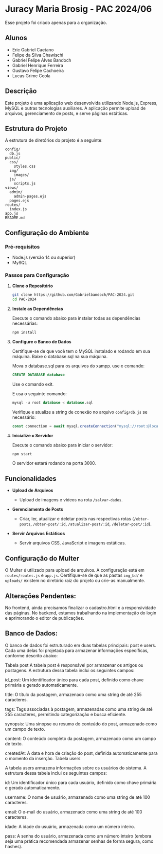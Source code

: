 
# Juracy Maria Brosig - PAC 2024/06
Esse projeto foi criado apenas para a organização.

## Alunos
- Eric Gabriel Caetano
- Felipe da Silva Chawischi
- Gabriel Felipe Alves Bandoch
- Gabriel Henrique Ferreira
- Gustavo Felipe Cachoeira
- Lucas Grime Ceola


## Descrição
Este projeto é uma aplicação web desenvolvida utilizando Node.js, Express, MySQL e outras tecnologias auxiliares. A aplicação permite upload de arquivos, gerenciamento de posts, e serve páginas estáticas. 

## Estrutura do Projeto
A estrutura de diretórios do projeto é a seguinte:

```
config/
  db.js
public/
  css/
    styles.css
  img/
    images/
  js/
    scripts.js
views/
  admin/
    admin-pages.ejs
  pages.ejs
routes/
  index.js
app.js
README.md
```

## Configuração do Ambiente

### Pré-requisitos
- Node.js (versão 14 ou superior)
- MySQL

### Passos para Configuração

1. **Clone o Repositório**
   
   ```bash
   git clone https://github.com/Gabrielbandoch/PAC-2024.git
   cd PAC-2024
   ```

2. **Instale as Dependências**

   Execute o comando abaixo para instalar todas as dependências necessárias:

   ```bash
   npm install
   ```

3. **Configure o Banco de Dados**

   Certifique-se de que você tem o MySQL instalado e rodando em sua máquina. Baixe o database.sql na sua máquina. 
   
   Mova o database.sql para os arquivos do xampp.
   use o comando:
   ```sql
   CREATE DATABASE database
   ```

   Use o comando exit.

   E usa o seguinte comando:

   ```sql
   mysql -u root database < database.sql
   ```

   Verifique e atualize a string de conexão no arquivo `config/db.js` se necessário:

   ```js
   const connection = await mysql.createConnection("mysql://root:@localhost:3306/database");
   ```


4. **Inicialize o Servidor**

   Execute o comando abaixo para iniciar o servidor:

   ```bash
   npm start
   ```

   O servidor estará rodando na porta 3000.

## Funcionalidades

- **Upload de Arquivos**
  - Upload de imagens e vídeos na rota `/salvar-dados`.

- **Gerenciamento de Posts**
  - Criar, ler, atualizar e deletar posts nas respectivas rotas (`/obter-posts`, `/obter-post/:id`, `/atualizar-post/:id`, `/deletar-post/:id`).

- **Servir Arquivos Estáticos**
  - Servir arquivos CSS, JavaScript e imagens estáticas.


## Configuração do Multer

O Multer é utilizado para upload de arquivos. A configuração está em `routes/routes.js` e `app.js`. Certifique-se de que as pastas `img_bd/` e `uploads/` existem no diretório raiz do projeto ou crie-as manualmente.

## Alterações Pendentes:

No frontend, ainda precisamos finalizar o cadastro.html e a responsividade das páginas. No backend, estamos trabalhando na implementação do login e aprimorando o editor de publicações.

## Banco de Dados:

O banco de dados foi estruturado em duas tabelas principais: post e users. Cada uma delas foi projetada para armazenar informações específicas, conforme descrito abaixo:

Tabela post
A tabela post é responsável por armazenar os artigos ou postagens. A estrutura dessa tabela inclui os seguintes campos:

id_post: Um identificador único para cada post, definido como chave primária e gerado automaticamente.

title: O título da postagem, armazenado como uma string de até 255 caracteres.

tags: Tags associadas à postagem, armazenadas como uma string de até 255 caracteres, permitindo categorização e busca eficiente.

synopsis: Uma sinopse ou resumo do conteúdo do post, armazenado como um campo de texto.

content: O conteúdo completo da postagem, armazenado como um campo de texto.

createdAt: A data e hora de criação do post, definida automaticamente para o momento da inserção.
Tabela users

A tabela users armazena informações sobre os usuários do sistema. A estrutura dessa tabela inclui os seguintes campos:

id: Um identificador único para cada usuário, definido como chave primária e gerado automaticamente.

username: O nome de usuário, armazenado como uma string de até 100 caracteres.

email: O e-mail do usuário, armazenado como uma string de até 100 caracteres.

idade: A idade do usuário, armazenada como um número inteiro.

pass: A senha do usuário, armazenada como um número inteiro (embora seja uma prática recomendada armazenar senhas de forma segura, como hashes).